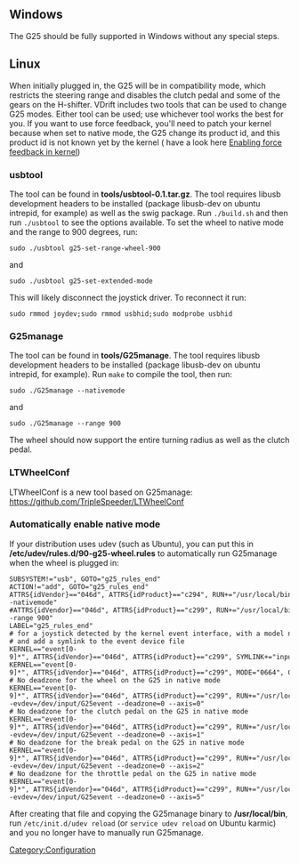 Windows
-------

The G25 should be fully supported in Windows without any special steps.

Linux
-----

When initially plugged in, the G25 will be in compatibility mode, which restricts the steering range and disables the clutch pedal and some of the gears on the H-shifter. VDrift includes two tools that can be used to change G25 modes. Either tool can be used; use whichever tool works the best for you. If you want to use force feedback, you'll need to patch your kernel because when set to native mode, the G25 change its product id, and this product id is not known yet by the kernel ( have a look here [Enabling force feedback in kernel](Enabling_force_feedback_in_kernel.md))

### usbtool

The tool can be found in **tools/usbtool-0.1.tar.gz**. The tool requires libusb development headers to be installed (package libusb-dev on ubuntu intrepid, for example) as well as the swig package. Run `./build.sh` and then run `./usbtool` to see the options available. To set the wheel to native mode and the range to 900 degrees, run:

    sudo ./usbtool g25-set-range-wheel-900

and

    sudo ./usbtool g25-set-extended-mode

This will likely disconnect the joystick driver. To reconnect it run:

    sudo rmmod joydev;sudo rmmod usbhid;sudo modprobe usbhid

### G25manage

The tool can be found in **tools/G25manage**. The tool requires libusb development headers to be installed (package libusb-dev on ubuntu intrepid, for example). Run `make` to compile the tool, then run:

    sudo ./G25manage --nativemode

and

    sudo ./G25manage --range 900

The wheel should now support the entire turning radius as well as the clutch pedal.

### LTWheelConf

LTWheelConf is a new tool based on G25manage: <https://github.com/TripleSpeeder/LTWheelConf>

### Automatically enable native mode

If your distribution uses udev (such as Ubuntu), you can put this in **/etc/udev/rules.d/90-g25-wheel.rules** to automatically run G25manage when the wheel is plugged in:

    SUBSYSTEM!="usb", GOTO="g25_rules_end"
    ACTION!="add", GOTO="g25_rules_end"
    ATTRS{idVendor}=="046d", ATTRS{idProduct}=="c294", RUN+="/usr/local/bin/G25manage --nativemode"
    #ATTRS{idVendor}=="046d", ATTRS{idProduct}=="c299", RUN+="/usr/local/bin/G25manage --range 900"
    LABEL="g25_rules_end"
    # for a joystick detected by the kernel event interface, with a model name "G25_Racing_Wheel change the permissions on the device file
    # and add a symlink to the event device file
    KERNEL=="event[0-9]*", ATTRS{idVendor}=="046d", ATTRS{idProduct}=="c299", SYMLINK+="input/G25event"
    KERNEL=="event[0-9]*", ATTRS{idVendor}=="046d", ATTRS{idProduct}=="c299", MODE="0664", GROUP="games"
    # No deadzone for the wheel on the G25 in native mode
    KERNEL=="event[0-9]*", ATTRS{idVendor}=="046d", ATTRS{idProduct}=="c299", RUN+="/usr/local/bin/G25manage --evdev=/dev/input/G25event --deadzone=0 --axis=0"
    # No deadzone for the clutch pedal on the G25 in native mode
    KERNEL=="event[0-9]*", ATTRS{idVendor}=="046d", ATTRS{idProduct}=="c299", RUN+="/usr/local/bin/G25manage --evdev=/dev/input/G25event --deadzone=0 --axis=1"
    # No deadzone for the break pedal on the G25 in native mode
    KERNEL=="event[0-9]*", ATTRS{idVendor}=="046d", ATTRS{idProduct}=="c299", RUN+="/usr/local/bin/G25manage --evdev=/dev/input/G25event --deadzone=0 --axis=2"
    # No deadzone for the throttle pedal on the G25 in native mode
    KERNEL=="event[0-9]*", ATTRS{idVendor}=="046d", ATTRS{idProduct}=="c299", RUN+="/usr/local/bin/G25manage --evdev=/dev/input/G25event --deadzone=0 --axis=5"

After creating that file and copying the G25manage binary to **/usr/local/bin**, run `/etc/init.d/udev reload` (or `service udev reload` on Ubuntu karmic) and you no longer have to manually run G25manage.

<Category:Configuration>
